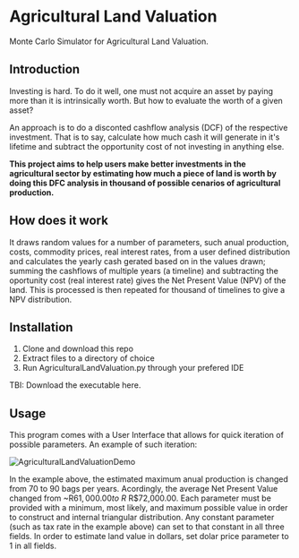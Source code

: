 # Agricultural Land Valuation
Monte Carlo Simulator for Agricultural Land Valuation.

## Introduction
Investing is hard. To do it well, one must not acquire an asset by paying more than it is intrinsically worth. But how to evaluate the worth of a given asset?

An approach is to do a disconted cashflow analysis (DCF) of the respective investment. That is to say, calculate how much cash it will generate in it's lifetime and subtract the opportunity cost of not investing in anything else. 

**This project aims to help users make better investments in the agricultural sector by estimating how much a piece of land is worth by doing this DFC analysis in thousand of possible cenarios of agricultural production.** 

## How does it work

It draws random values for a number of parameters, such anual production, costs, commodity prices, real interest rates, from a user defined distribution and calculates the yearly cash gerated based on in the values drawn; summing the cashflows of multiple years (a timeline) and subtracting the oportunity cost (real interest rate) gives the Net Present Value (NPV) of the land. This is processed is then repeated for thousand of timelines to give a NPV distribution.

## Installation
1. Clone and download this repo
2. Extract files to a directory of choice
3. Run AgriculturalLandValuation.py through your prefered IDE

TBI: Download the executable here.

## Usage
This program comes with a User Interface that allows for quick iteration of possible parameters. An example of such iteration:

![AgriculturalLandValuationDemo](https://user-images.githubusercontent.com/61105391/120420949-c2958e00-c33b-11eb-8430-8140f5909b02.gif)

In the example above, the estimated maximum anual production is changed from 70 to 90 bags per years. Acordingly, the average Net Present Value changed from ~R$61,000.00 to ~R$ R$72,000.00.
Each parameter must be provided with a minimum, most likely, and maximum possible value in order to construct and internal triangular distribution.
Any constant parameter (such as tax rate in the example above) can set to that constant in all three fields.
In order to estimate land value in dollars, set dolar price parameter to 1 in all fields.
